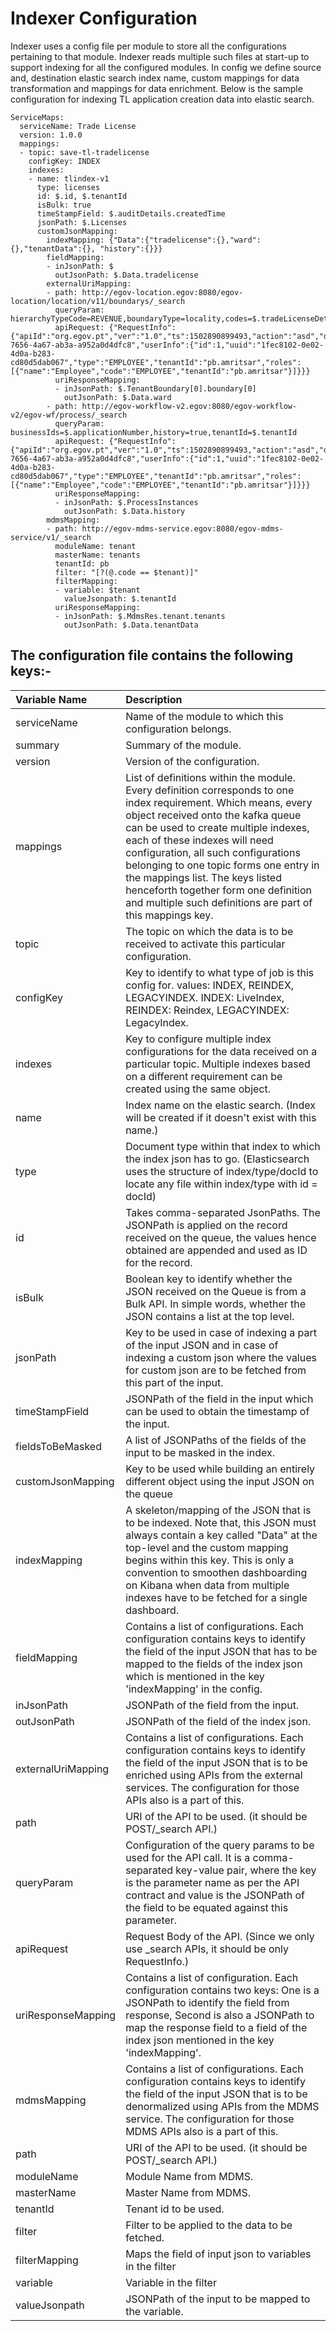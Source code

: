# Indexer Configuration

Indexer uses a config file per module to store all the configurations pertaining to that module. Indexer reads multiple such files at start-up to support indexing for all the configured modules. In config we define source and, destination elastic search index name, custom mappings for data transformation and mappings for data enrichment. Below is the sample configuration for indexing TL application creation data into elastic search.

```text
ServiceMaps:
  serviceName: Trade License
  version: 1.0.0
  mappings:
  - topic: save-tl-tradelicense
    configKey: INDEX
    indexes:
    - name: tlindex-v1
      type: licenses
      id: $.id, $.tenantId
      isBulk: true
      timeStampField: $.auditDetails.createdTime
      jsonPath: $.Licenses
      customJsonMapping:
        indexMapping: {"Data":{"tradelicense":{},"ward":{},"tenantData":{}, "history":{}}}
        fieldMapping:
        - inJsonPath: $
          outJsonPath: $.Data.tradelicense
        externalUriMapping:
        - path: http://egov-location.egov:8080/egov-location/location/v11/boundarys/_search
          queryParam: hierarchyTypeCode=REVENUE,boundaryType=locality,codes=$.tradeLicenseDetail.address.locality.code,tenantId=$.tenantId
          apiRequest: {"RequestInfo":{"apiId":"org.egov.pt","ver":"1.0","ts":1502890899493,"action":"asd","did":"4354648646","key":"xyz","msgId":"654654","requesterId":"61","authToken":"d9994555-7656-4a67-ab3a-a952a0d4dfc8","userInfo":{"id":1,"uuid":"1fec8102-0e02-4d0a-b283-cd80d5dab067","type":"EMPLOYEE","tenantId":"pb.amritsar","roles":[{"name":"Employee","code":"EMPLOYEE","tenantId":"pb.amritsar"}]}}}
          uriResponseMapping:
          - inJsonPath: $.TenantBoundary[0].boundary[0]
            outJsonPath: $.Data.ward
        - path: http://egov-workflow-v2.egov:8080/egov-workflow-v2/egov-wf/process/_search
          queryParam: businessIds=$.applicationNumber,history=true,tenantId=$.tenantId
          apiRequest: {"RequestInfo":{"apiId":"org.egov.pt","ver":"1.0","ts":1502890899493,"action":"asd","did":"4354648646","key":"xyz","msgId":"654654","requesterId":"61","authToken":"d9994555-7656-4a67-ab3a-a952a0d4dfc8","userInfo":{"id":1,"uuid":"1fec8102-0e02-4d0a-b283-cd80d5dab067","type":"EMPLOYEE","tenantId":"pb.amritsar","roles":[{"name":"Employee","code":"EMPLOYEE","tenantId":"pb.amritsar"}]}}}
          uriResponseMapping:
          - inJsonPath: $.ProcessInstances
            outJsonPath: $.Data.history
        mdmsMapping:
        - path: http://egov-mdms-service.egov:8080/egov-mdms-service/v1/_search
          moduleName: tenant
          masterName: tenants
          tenantId: pb
          filter: "[?(@.code == $tenant)]"
          filterMapping:
          - variable: $tenant
            valueJsonpath: $.tenantId
          uriResponseMapping:
          - inJsonPath: $.MdmsRes.tenant.tenants
            outJsonPath: $.Data.tenantData
```

## **The configuration file contains the following keys:-** <a id="[hardBreak]The-configuration-file-contains-following-keys:-"></a>

| **Variable Name** | **Description** |
| :--- | :--- |
| serviceName | Name of the module to which this configuration belongs. |
| summary | Summary of the module. |
| version | Version of the configuration. |
| mappings | List of definitions within the module. Every definition corresponds to one index requirement. Which means, every object received onto the kafka queue can be used to create multiple indexes, each of these indexes will need configuration, all such configurations belonging to one topic forms one entry in the mappings list. The keys listed henceforth together form one definition and multiple such definitions are part of this mappings key. |
| topic | The topic on which the data is to be received to activate this particular configuration. |
| configKey | Key to identify to what type of job is this config for. values: INDEX, REINDEX, LEGACYINDEX. INDEX: LiveIndex, REINDEX: Reindex, LEGACYINDEX: LegacyIndex. |
| indexes | Key to configure multiple index configurations for the data received on a particular topic. Multiple indexes based on a different requirement can be created using the same object. |
| name | Index name on the elastic search. \(Index will be created if it doesn't exist with this name.\) |
| type | Document type within that index to which the index json has to go. \(Elasticsearch uses the structure of index/type/docId to locate any file within index/type with id = docId\) |
| id | Takes comma-separated JsonPaths. The JSONPath is applied on the record received on the queue, the values hence obtained are appended and used as ID for the record. |
| isBulk | Boolean key to identify whether the JSON received on the Queue is from a Bulk API. In simple words, whether the JSON contains a list at the top level. |
| jsonPath | Key to be used in case of indexing a part of the input JSON and in case of indexing a custom json where the values for custom json are to be fetched from this part of the input. |
| timeStampField | JSONPath of the field in the input which can be used to obtain the timestamp of the input. |
| fieldsToBeMasked | A list of JSONPaths of the fields of the input to be masked in the index. |
| customJsonMapping | Key to be used while building an entirely different object using the input JSON on the queue |
| indexMapping | A skeleton/mapping of the JSON that is to be indexed. Note that, this JSON must always contain a key called "Data" at the top-level and the custom mapping begins within this key. This is only a convention to smoothen dashboarding on Kibana when data from multiple indexes have to be fetched for a single dashboard. |
| fieldMapping | Contains a list of configurations. Each configuration contains keys to identify the field of the input JSON that has to be mapped to the fields of the index json which is mentioned in the key 'indexMapping' in the config. |
| inJsonPath | JSONPath of the field from the input. |
| outJsonPath | JSONPath of the field of the index json. |
| externalUriMapping | Contains a list of configurations. Each configuration contains keys to identify the field of the input JSON that is to be enriched using APIs from the external services. The configuration for those APIs also is a part of this. |
| path | URI of the API to be used. \(it should be POST/\_search API.\) |
| queryParam | Configuration of the query params to be used for the API call. It is a comma-separated key-value pair, where the key is the parameter name as per the API contract and value is the JSONPath of the field to be equated against this parameter. |
| apiRequest | Request Body of the API. \(Since we only use \_search APIs, it should be only RequestInfo.\) |
| uriResponseMapping | Contains a list of configuration. Each configuration contains two keys: One is a JSONPath to identify the field from response, Second is also a JSONPath to map the response field to a field of the index json mentioned in the key 'indexMapping'. |
| mdmsMapping | Contains a list of configurations. Each configuration contains keys to identify the field of the input JSON that is to be denormalized using APIs from the MDMS service. The configuration for those MDMS APIs also is a part of this. |
| path | URI of the API to be used. \(it should be POST/\_search API.\) |
| moduleName | Module Name from MDMS. |
| masterName | Master Name from MDMS. |
| tenantId | Tenant id to be used. |
| filter | Filter to be applied to the data to be fetched. |
| filterMapping | Maps the field of input json to variables in the filter |
| variable | Variable in the filter |
| valueJsonpath | JSONPath of the input to be mapped to the variable. |

